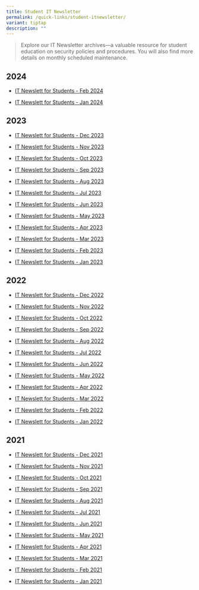 ```yaml
---
title: Student IT Newsletter
permalink: /quick-links/student-itnewsletter/
variant: tiptap
description: ""
---
```

<blockquote>
<p>Explore our IT Newsletter archives—a valuable resource for student education
on security policies and procedures. You will also find more details on
monthly scheduled maintenance.</p>
</blockquote>
<h2>2024</h2>
<ul data-tight="true" class="tight">
<li>
<p><a href="https://www2.np.edu.sg/dst/newslett/Pages/studentnewslett_202402.aspx" rel="noopener noreferrer nofollow" target="">IT Newslett for Students - Feb 2024</a>
</p>
</li>
<li>
<p><a href="https://www2.np.edu.sg/dst/newslett/Pages/studentnewslett_202401.aspx" rel="noopener noreferrer nofollow" target="">IT Newslett for Students - Jan 2024</a>
</p>
</li>
</ul>
<h2>2023</h2>
<ul data-tight="true" class="tight">
<li>
<p><a href="https://www2.np.edu.sg/dst/newslett/Pages/studentnewslett_202312.aspx" rel="noopener noreferrer nofollow" target="">IT Newslett for Students - Dec 2023</a>
</p>
</li>
<li>
<p><a href="https://www2.np.edu.sg/dst/newslett/Pages/studentnewslett_202311.aspx" rel="noopener noreferrer nofollow" target="">IT Newslett for Students - Nov 2023</a>
</p>
</li>
<li>
<p><a href="https://www2.np.edu.sg/dst/newslett/Pages/studentnewslett_202310.aspx" rel="noopener noreferrer nofollow" target="">IT Newslett for Students - Oct 2023</a>
</p>
</li>
<li>
<p><a href="https://www2.np.edu.sg/dst/newslett/Pages/studentnewslett_202309.aspx" rel="noopener noreferrer nofollow" target="">IT Newslett for Students - Sep 2023</a>
</p>
</li>
<li>
<p><a href="https://www2.np.edu.sg/dst/newslett/Pages/studentnewslett_202308.aspx" rel="noopener noreferrer nofollow" target="">IT Newslett for Students - Aug 2023</a>
</p>
</li>
<li>
<p><a href="https://www2.np.edu.sg/dst/newslett/Pages/studentnewslett_202307.aspx" rel="noopener noreferrer nofollow" target="">IT Newslett for Students - Jul 2023</a>
</p>
</li>
<li>
<p><a href="https://www2.np.edu.sg/dst/newslett/Pages/studentnewslett_202306.aspx" rel="noopener noreferrer nofollow" target="">IT Newslett for Students - Jun 2023</a>
</p>
</li>
<li>
<p><a href="https://www2.np.edu.sg/dst/newslett/Pages/studentnewslett_202305.aspx" rel="noopener noreferrer nofollow" target="">IT Newslett for Students - May 2023</a>
</p>
</li>
<li>
<p><a href="https://www2.np.edu.sg/dst/newslett/Pages/studentnewslett_202304.aspx" rel="noopener noreferrer nofollow" target="">IT Newslett for Students - Apr 2023</a>
</p>
</li>
<li>
<p><a href="https://www2.np.edu.sg/dst/newslett/Pages/studentnewslett_202303.aspx" rel="noopener noreferrer nofollow" target="">IT Newslett for Students - Mar 2023</a>
</p>
</li>
<li>
<p><a href="https://www2.np.edu.sg/dst/newslett/Pages/studentnewslett_202302.aspx" rel="noopener noreferrer nofollow" target="">IT Newslett for Students - Feb 2023</a>
</p>
</li>
<li>
<p><a href="https://www2.np.edu.sg/dst/newslett/Pages/studentnewslett_202301.aspx" rel="noopener noreferrer nofollow" target="">IT Newslett for Students - Jan 2023</a>
</p>
</li>
</ul>
<h2>2022</h2>
<ul data-tight="true" class="tight">
<li>
<p><a href="https://www2.np.edu.sg/dst/newslett/Pages/studentnewslett_202212.aspx" rel="noopener noreferrer nofollow" target="">IT Newslett for Students - Dec 2022</a>
</p>
</li>
<li>
<p><a href="https://www2.np.edu.sg/dst/newslett/Pages/studentnewslett_202211.aspx" rel="noopener noreferrer nofollow" target="">IT Newslett for Students - Nov 2022</a>
</p>
</li>
<li>
<p><a href="https://www2.np.edu.sg/dst/newslett/Pages/studentnewslett_202210.aspx" rel="noopener noreferrer nofollow" target="">IT Newslett for Students - Oct 2022</a>
</p>
</li>
<li>
<p><a href="https://www2.np.edu.sg/dst/newslett/Pages/studentnewslett_202209.aspx" rel="noopener noreferrer nofollow" target="">IT Newslett for Students - Sep 2022</a>
</p>
</li>
<li>
<p><a href="https://www2.np.edu.sg/dst/newslett/Pages/studentnewslett_202208.aspx" rel="noopener noreferrer nofollow" target="">IT Newslett for Students - Aug 2022</a>
</p>
</li>
<li>
<p><a href="https://www2.np.edu.sg/dst/newslett/Pages/studentnewslett_202207.aspx" rel="noopener noreferrer nofollow" target="">IT Newslett for Students - Jul 2022</a>
</p>
</li>
<li>
<p><a href="https://www2.np.edu.sg/dst/newslett/Pages/studentnewslett_202206.aspx" rel="noopener noreferrer nofollow" target="">IT Newslett for Students - Jun 2022</a>
</p>
</li>
<li>
<p><a href="https://www2.np.edu.sg/dst/newslett/Pages/studentnewslett_202205.aspx" rel="noopener noreferrer nofollow" target="">IT Newslett for Students - May 2022</a>
</p>
</li>
<li>
<p><a href="https://www2.np.edu.sg/dst/newslett/Pages/studentnewslett_202204.aspx" rel="noopener noreferrer nofollow" target="">IT Newslett for Students - Apr 2022</a>
</p>
</li>
<li>
<p><a href="https://www2.np.edu.sg/dst/newslett/Pages/studentnewslett_202203.aspx" rel="noopener noreferrer nofollow" target="">IT Newslett for Students - Mar 2022</a>
</p>
</li>
<li>
<p><a href="https://www2.np.edu.sg/dst/newslett/Pages/studentnewslett_202202.aspx" rel="noopener noreferrer nofollow" target="">IT Newslett for Students - Feb 2022</a>
</p>
</li>
<li>
<p><a href="https://www2.np.edu.sg/dst/newslett/Pages/studentnewslett_202201.aspx" rel="noopener noreferrer nofollow" target="">IT Newslett for Students - Jan 2022</a>
</p>
</li>
</ul>
<h2>2021</h2>
<ul data-tight="true" class="tight">
<li>
<p><a href="https://www2.np.edu.sg/dst/newslett/Pages/studentnewslett_202112.aspx" rel="noopener noreferrer nofollow" target="">IT Newslett for Students - Dec 2021</a>
</p>
</li>
<li>
<p><a href="https://www2.np.edu.sg/dst/newslett/Pages/studentnewslett_202111.aspx" rel="noopener noreferrer nofollow" target="">IT Newslett for Students - Nov 2021</a>
</p>
</li>
<li>
<p><a href="https://www2.np.edu.sg/dst/newslett/Pages/studentnewslett_202110.aspx" rel="noopener noreferrer nofollow" target="">IT Newslett for Students - Oct 2021</a>
</p>
</li>
<li>
<p><a href="https://www2.np.edu.sg/dst/newslett/Pages/studentnewslett_202109.aspx" rel="noopener noreferrer nofollow" target="">IT Newslett for Students - Sep 2021</a>
</p>
</li>
<li>
<p><a href="https://www2.np.edu.sg/dst/newslett/Pages/studentnewslett_202108.aspx" rel="noopener noreferrer nofollow" target="">IT Newslett for Students - Aug 2021</a>
</p>
</li>
<li>
<p><a href="https://www2.np.edu.sg/dst/newslett/Pages/studentnewslett_202107.aspx" rel="noopener noreferrer nofollow" target="">IT Newslett for Students - Jul 2021</a>
</p>
</li>
<li>
<p><a href="https://www2.np.edu.sg/dst/newslett/Pages/studentnewslett_202106.aspx" rel="noopener noreferrer nofollow" target="">IT Newslett for Students - Jun 2021</a>
</p>
</li>
<li>
<p><a href="https://www2.np.edu.sg/dst/newslett/Pages/studentnewslett_202105.aspx" rel="noopener noreferrer nofollow" target="">IT Newslett for Students - May 2021</a>
</p>
</li>
<li>
<p><a href="https://www2.np.edu.sg/dst/newslett/Pages/studentnewslett_202104.aspx" rel="noopener noreferrer nofollow" target="">IT Newslett for Students - Apr 2021</a>
</p>
</li>
<li>
<p><a href="https://www2.np.edu.sg/dst/newslett/Pages/studentnewslett_202103.aspx" rel="noopener noreferrer nofollow" target="">IT Newslett for Students - Mar 2021</a>
</p>
</li>
<li>
<p><a href="https://www2.np.edu.sg/dst/newslett/Pages/studentnewslett_202102.aspx" rel="noopener noreferrer nofollow" target="">IT Newslett for Students - Feb 2021</a>
</p>
</li>
<li>
<p><a href="https://www2.np.edu.sg/dst/newslett/Pages/studentnewslett_202101.aspx" rel="noopener noreferrer nofollow" target="">IT Newslett for Students - Jan 2021</a>
</p>
</li>
</ul>
<p></p>